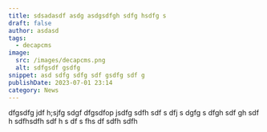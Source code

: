 ```yaml
---
title: sdsadasdf asdg asdgsdfgh sdfg hsdfg s
draft: false
author: asdasd
tags:
  - decapcms
image:
  src: /images/decapcms.png
  alt: sdfgsdf gsdfg
snippet: asd sdfg sdfg sdf gsdfg sdf g
publishDate: 2023-07-01 23:14
category: News
---
```

dfgsdfg jdf h;sjfg sdgf
dfgsdfop jsdfg sdfh
sdf
s dfj s
dgfg s
dfgh
 sdf
gh sdf
h 
sdfhsdfh
sdf
h s
df 
s fhs df sdfh sdfh
